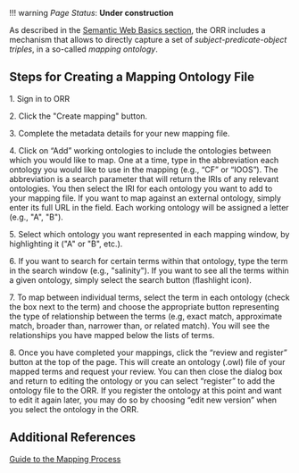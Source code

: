 !!! warning
    _Page Status_: **Under construction**

As described in the [Semantic Web Basics section](/semweb/#direct-triple-table), the ORR includes a mechanism
that allows to directly capture a set of _subject-predicate-object triples_, in a so-called _mapping ontology_.

## Steps for Creating a Mapping Ontology File

1\. Sign in to ORR

2\. Click the "Create mapping" button.

3\. Complete the metadata details for your new mapping file.

4\. Click on “Add” working ontologies to include the ontologies between which you would like to map. 
One at a time, type in the abbreviation each ontology you would like to use in the mapping 
(e.g., “CF” or “IOOS”). The abbreviation is a search parameter that will return the IRIs of 
any relevant ontologies. You then select the IRI for each ontology you want to 
add to your mapping file. If you want to map against an external ontology, simply enter its 
full URL in the field. Each working ontology will be assigned a letter (e.g., "A", "B").

5\. Select which ontology you want represented in each mapping window, by highlighting it ("A" or "B", etc.).

6\. If you want to search for certain terms within that ontology, type the term in the search window 
(e.g., "salinity"). If you want to see all the terms within a given ontology, 
simply select the search button (flashlight icon).

7\. To map between individual terms, select the term in each ontology (check the box next to the term) 
and choose the appropriate button representing the type of relationship between the terms (e.g, 
exact match, approximate match, broader than, narrower than, or related match). 
You will see the relationships you have mapped below the lists of terms.

8\. Once you have completed your mappings, click the “review and register” button at the top of the page.
This will create an ontology (.owl) file of your mapped terms and request your review.
You can then close the dialog box and return to editing the ontology or you can select “register” to 
add the ontology file to the ORR. If you register the ontology at this point and want to edit it 
again later, you may do so by choosing “edit new version” when you select the ontology in the ORR.


## Additional References

[Guide to the Mapping Process](https://marinemetadata.org/node/4944)
